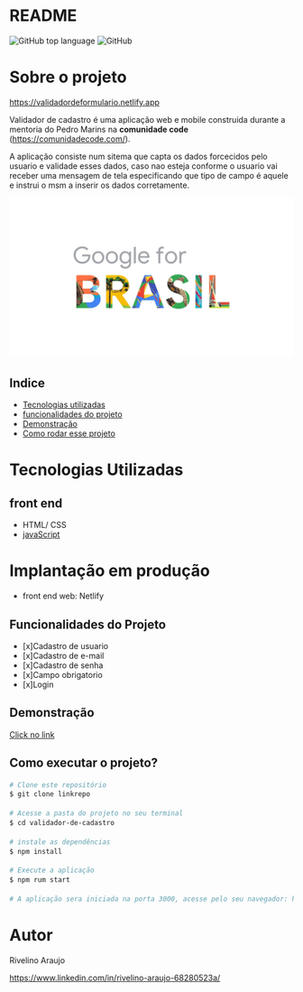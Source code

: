 # README
![GitHub top language](https://img.shields.io/github/languages/top/Rivalucena/validador-de-cadastro)
![GitHub](https://img.shields.io/github/license/Rivalucena/validador-de-cadastro)

# Sobre o projeto

https://validadordeformulario.netlify.app

Validador de cadastro é uma aplicação web e mobile construida durante a mentoria do Pedro Marins na **comunidade code** (https://comunidadecode.com/).

A aplicação consiste num sitema que capta os dados forcecidos pelo usuario e validade esses dados, caso nao esteja conforme o usuario vai receber uma mensagem de tela especificando que tipo de campo é aquele e instrui o msm a inserir os dados corretamente.

![validador-de-cadastro](./images/img1.jpg)


## Indice
- <a href="#-tecnologias-utilizadas"> Tecnologias utilizadas </a>
- <a href="funcionalidades-doprojeto" >funcionalidades do projeto </a>
- <a href="demonstracao"> Demonstração </a>
- <a href="como-rodar-esse-projeto">Como rodar esse projeto</a>

# Tecnologias Utilizadas
## front end
- HTML/ CSS
- [javaScript](https://www.javascript.com/)

# Implantação em produção
- front end web: Netlify

## Funcionalidades do Projeto
- [x]Cadastro de usuario
- [x]Cadastro de e-mail
- [x]Cadastro de senha
- [x]Campo obrigatorio
- [x]Login

## Demonstração
[Click no link ](https://validadordeformulario.netlify.app)

## Como executar o projeto?
```bash
# Clone este repositório
$ git clone linkrepo

# Acesse a pasta do projeto no seu terminal
$ cd validador-de-cadastro

# instale as dependências
$ npm install

# Execute a aplicação
$ npm rum start

# A aplicação sera iniciada na porta 3000, acesse pelo seu navegador: http://localhost:3000
```

# Autor
 Rivelino Araujo
 
 https://www.linkedin.com/in/rivelino-araujo-68280523a/


